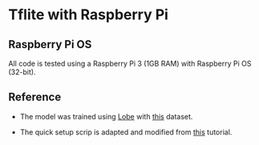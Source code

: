 # Tflite with Raspberry Pi

## Raspberry Pi OS
All code is tested using a Raspberry Pi 3 (1GB RAM) with Raspberry Pi OS (32-bit). 

## Reference

- The model was trained using [Lobe](https://www.lobe.ai/) with [this](https://www.kaggle.com/datasets/sapal6/waste-classification-data-v2) dataset.

- The quick setup scrip is adapted and modified from [this](https://github.com/EdjeElectronics/TensorFlow-Lite-Object-Detection-on-Android-and-Raspberry-Pi/blob/master/get_pi_requirements.sh) tutorial.